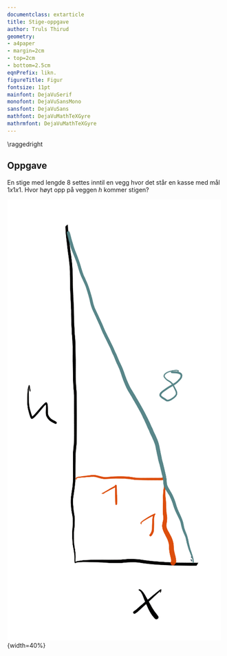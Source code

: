 ```yaml
---
documentclass: extarticle
title: Stige-oppgave
author: Truls Thirud
geometry: 
- a4paper
- margin=2cm
- top=2cm
- bottom=2.5cm
eqnPrefix: likn.
figureTitle: Figur
fontsize: 11pt
mainfont: DejaVuSerif
monofont: DejaVuSansMono
sansfont: DejaVuSans
mathfont: DejaVuMathTeXGyre
mathrmfont: DejaVuMathTeXGyre
---
```

\raggedright

## Oppgave

En stige med lengde $8$ settes inntil en vegg hvor det står en kasse med mål $1 x 1 x 1$. Hvor høyt opp på veggen $h$ kommer stigen?

![Stige mot vegg](img/stige8-3.png){width=40%}
